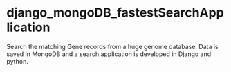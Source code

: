 # django_mongoDB_fastestSearchApplication
Search the matching Gene records from a huge genome database. Data is saved in MongoDB and a search application is developed in Django and python.
